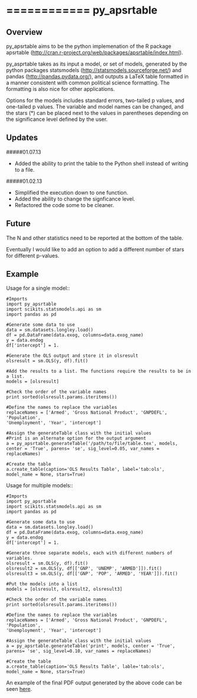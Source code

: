 ============
py_apsrtable
============

Overview
--------

py_apsrtable aims to be the python implemenation of the R package apsrtable
(http://cran.r-project.org/web/packages/apsrtable/index.html).

py_asprtable takes as its input a model, or set of models, generated by the 
python packages statsmodels (http://statsmodels.sourceforge.net/) and pandas
(http://pandas.pydata.org/), and outputs a LaTeX table formatted in a manner
consistent with common political science formatting.
The formatting is also nice for other applications. 

Options for the models includes standard errors, two-tailed p values, and 
one-tailed p values. The variable and model names can be changed, and the stars
(*) can be placed next to the values in parentheses depending on the
significance level defined by the user. 

Updates
-------

#####01.07.13

- Added the ability to print the table to the Python shell instead of writing to
  a file. 

#####01.02.13

- Simplified the execution down to one function.
- Added the ability to change the signficance level.
- Refactored the code some to be cleaner. 

Future
------

The N and other statistics need to be reported at the bottom of the table.

Eventually I would like to add an option to add a different number of stars for
different p-values. 

Example
-------

Usage for a single model::
    
    #Imports
    import py_apsrtable
    import scikits.statsmodels.api as sm
    import pandas as pd

    #Generate some data to use
    data = sm.datasets.longley.load()
    df = pd.DataFrame(data.exog, columns=data.exog_name)
    y = data.endog
    df['intercept'] = 1.

    #Generate the OLS output and store it in olsresult
    olsresult = sm.OLS(y, df).fit()

    #Add the results to a list. The functions require the results to be in a list.
    models = [olsresult]

    #Check the order of the variable names
    print sorted(olsresult.params.iteritems())

    #Define the names to replace the variables
    replaceNames = ['Armed', 'Gross National Product', 'GNPDEFL', 'Population', 
    'Unemployment', 'Year', 'intercept']

    #Assign the generateTable class with the initial values
    #Print is an alternate option for the output argument
    a = py_apsrtable.generateTable('/path/to/file/table.tex', models, 
    center = 'True', parens= 'se', sig_level=0.05, var_names = replaceNames)

    #Create the table
    a.create_table(caption='OLS Results Table', label='tab:ols', model_name = None, stars=True)

Usage for multiple models::

    #Imports
    import py_apsrtable
    import scikits.statsmodels.api as sm
    import pandas as pd

    #Generate some data to use
    data = sm.datasets.longley.load()
    df = pd.DataFrame(data.exog, columns=data.exog_name)
    y = data.endog
    df['intercept'] = 1.

    #Generate three separate models, each with different numbers of variables. 
    olsresult = sm.OLS(y, df).fit()
    olsresult2 = sm.OLS(y, df[['GNP', 'UNEMP', 'ARMED']]).fit()
    olsresult3 = sm.OLS(y, df[['GNP', 'POP', 'ARMED', 'YEAR']]).fit()

    #Put the models into a list
    models = [olsresult, olsresult2, olsresult3]

    #Check the order of the variable names
    print sorted(olsresult.params.iteritems())

    #Define the names to replace the variables
    replaceNames = ['Armed', 'Gross National Product', 'GNPDEFL', 'Population', 
    'Unemployment', 'Year', 'intercept']

    #Assign the generateTable class with the initial values
    a = py_apsrtable.generateTable('print', models, center = 'True', parens= 'se', sig_level=0.10, var_names = replaceNames)

    #Create the table
    a.create_table(caption='OLS Results Table', lable='tab:ols', model_name = None, stars=True)

An example of the final PDF output generated by the above code can be seen 
[here](http://johnbeieler.org/code/downloads/example.pdf).

